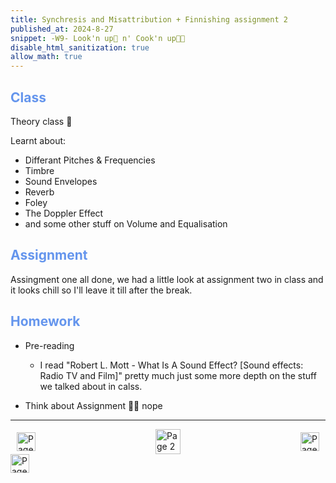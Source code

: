 ```yaml
---
title: Synchresis and Misattribution + Finnishing assignment 2
published_at: 2024-8-27
snippet: -W9- Look'n up👀 n' Cook'n up🧑‍🍳
disable_html_sanitization: true
allow_math: true
---
```


<h2 style="color:CornflowerBlue;">Class</h2>
Theory class 🤔

Learnt about:
 - Differant Pitches & Frequencies
 - Timbre
 - Sound Envelopes
 - Reverb
 - Foley
 - The Doppler Effect
 - and some other stuff on Volume and Equalisation

<h2 style="color:CornflowerBlue;">Assignment</h2>

Assingment one all done, we had a little look at assignment two in class and it looks chill so I'll leave it till after the break.

<h2 style="color:CornflowerBlue;">Homework</h2>

- Pre-reading
    - I read "Robert L. Mott - What Is A Sound Effect? [Sound effects: Radio TV and Film]" pretty much just some more depth on the stuff we talked about in calss. 

- Think about Assignment 
🙅🏼 nope

---
<style>
.container {
    display: flex;
    justify-content: space-between;
    align-items: center;
    padding: 0 10px; /* Optional: Add some padding if needed */
}

.button {
    display: flex;
    align-items: center;
    /* Add additional styling for buttons if needed */
}

.button img {
    display: block;
}
</style>


<body>
    <div class="container">
        <a href="/08-free-time-class" class="button left">
            <img id= "back_id" src="/Images/white/1.png" width="30" height="30" alt="Page 1">
        </a>
        <a href="/" class="button middle">
            <img id= "home_id" src="/Images/white/2.png" width="40" height="40" alt="Page 2">
        </a>
        <a href="/10-finnal-class" class="button right">
            <img id= "next_id" src="/Images/white/3.png" width="30" height="30" alt="Page 3">
        </a>
    </div>
</body>


<img src="/Images/white/0.png" width="30" height="30" alt="Page 3">